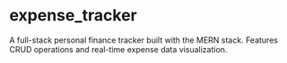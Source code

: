 # expense_tracker
A full-stack personal finance tracker built with the MERN stack. Features CRUD operations and real-time expense data visualization.

